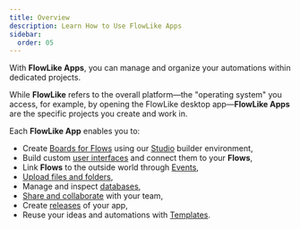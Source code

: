 ```yaml
---
title: Overview
description: Learn How to Use FlowLike Apps
sidebar:
  order: 05
---
```


With **FlowLike Apps**, you can manage and organize your automations within dedicated projects.

While **FlowLike** refers to the overall platform—the "operating system" you access, for example, by opening the FlowLike desktop app—**FlowLike Apps** are the specific projects you create and work in.

Each **FlowLike App** enables you to:
- Create [Boards for Flows](/apps/boards/) using our [Studio](/studio/overview/) builder environment,  
- Build custom [user interfaces](/apps/chat-ui/) and connect them to your **Flows**,  
- Link **Flows** to the outside world through [Events](/apps/events/),  
- [Upload files and folders](/apps/storage/),  
- Manage and inspect [databases](/apps/storage/),  
- [Share and collaborate](/apps/share/) with your team,  
- Create [releases](/apps/versioning/) of your app,  
- Reuse your ideas and automations with [Templates](/apps/templates/).  
